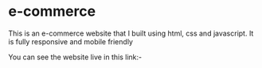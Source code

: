 # e-commerce
<p>This is an e-commerce website that I built using html, css and javascript. It is fully responsive and mobile friendly</p>
<p>You can see the website live in this link:-</p><a href="https://mhasan1037.github.io/Complete-e-commerce/" />
